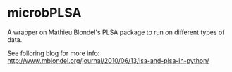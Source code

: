 microbPLSA
==========

A wrapper on Mathieu Blondel's PLSA package to run on different types of data.

See folloring blog for more info: http://www.mblondel.org/journal/2010/06/13/lsa-and-plsa-in-python/